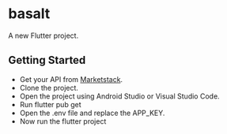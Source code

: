 # basalt

A new Flutter project.

## Getting Started

- Get your API from [Marketstack](https://marketstack.com).
- Clone the project.
- Open the project using Android Studio or Visual Studio Code.
- Run flutter pub get
- Open the .env file and replace the APP_KEY.
- Now run the flutter project

